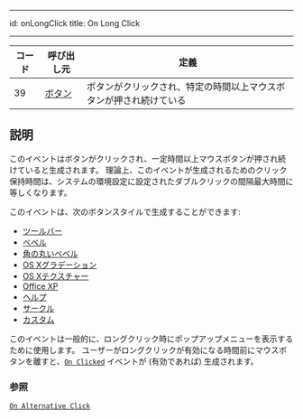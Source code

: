 - - -
id: onLongClick title: On Long Click
- - -

| コード | 呼び出し元                                 | 定義                                |
| --- | ------------------------------------- | --------------------------------- |
| 39  | [ボタン](FormObjects/button_overview.md) | ボタンがクリックされ、特定の時間以上マウスボタンが押され続けている |


## 説明

このイベントはボタンがクリックされ、一定時間以上マウスボタンが押され続けていると生成されます。 理論上、このイベントが生成されるためのクリック保持時間は、システムの環境設定に設定されたダブルクリックの間隔最大時間に等しくなります。

このイベントは、次のボタンスタイルで生成することができます:

- [ツールバー](FormObjects/button_overview.md#ツールバー)
- [ベベル](FormObjects/button_overview.md#ベベル)
- [角の丸いベベル](FormObjects/button_overview.md#角の丸いベベル)
- [OS Xグラデーション](FormObjects/button_overview.md#os-xグラデーション)
- [OS Xテクスチャー](FormObjects/button_overview.md#os-xテクスチャー)
- [Office XP](FormObjects/button_overview.md#office-xp)
- [ヘルプ](FormObjects/button_overview.md#ヘルプ)
- [サークル](FormObjects/button_overview.md#サークル)
- [カスタム](FormObjects/button_overview.md#カスタム)

このイベントは一般的に、ロングクリック時にポップアップメニューを表示するために使用します。 ユーザーがロングクリックが有効になる時間前にマウスボタンを離すと、[`On Clicked`](onClicked.md) イベントが (有効であれば) 生成されます。

### 参照
[`On Alternative Click`](onAlternativeClick.md)